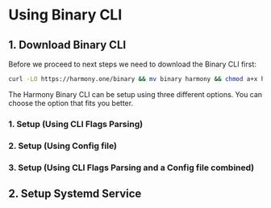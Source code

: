 # Using Binary CLI

## 1. Download Binary CLI

Before we proceed to next steps we need to download the Binary CLI first:

```bash
curl -LO https://harmony.one/binary && mv binary harmony && chmod a+x harmony
```

The Harmony Binary CLI can be setup using three different options. You can choose the option that fits you better.

### 1. Setup \(Using CLI Flags Parsing\)

### 2. Setup \(Using Config file\)

### 3. Setup \(Using CLI Flags Parsing and a Config file combined\)

## 2. Setup Systemd Service

